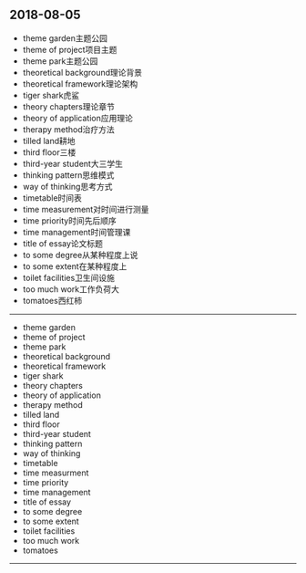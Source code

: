 2018-08-05
---
- theme garden主题公园
- theme of project项目主题
- theme park主题公园
- theoretical background理论背景
- theoretical framework理论架构
- tiger shark虎鲨
- theory chapters理论章节
- theory of application应用理论
- therapy method治疗方法
- tilled land耕地
- third floor三楼
- third-year student大三学生
- thinking pattern思维模式
- way of thinking思考方式
- timetable时间表
- time measurement对时间进行测量
- time priority时间先后顺序
- time management时间管理课
- title of essay论文标题
- to some degree从某种程度上说
- to some extent在某种程度上
- toilet facilities卫生间设施
- too much work工作负荷大
- tomatoes西红柿
---
- theme garden 
- theme of project 
- theme park 
- theoretical background 
- theoretical framework 
- tiger shark 
- theory chapters 
- theory of application 
- therapy method 
- tilled land 
- third floor 
- third-year student 
- thinking pattern 
- way of thinking 
- timetable 
- time measurment 
- time priority 
- time management 
- title of essay 
- to some degree 
- to some extent 
- toilet facilities 
- too much work 
- tomatoes 
---